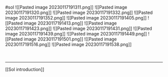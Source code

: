 #sol
![[Pasted image 20230117191311.png]]
![[Pasted image 20230117191320.png]]
![[Pasted image 20230117191332.png]]
![[Pasted image 20230117191352.png]]
![[Pasted image 20230117191405.png]]
![[Pasted image 20230117191413.png]]
![[Pasted image 20230117191423.png]]
![[Pasted image 20230117191431.png]]
![[Pasted image 20230117191439.png]]
![[Pasted image 20230117191449.png]]
![[Pasted image 20230117191501.png]]
![[Pasted image 20230117191516.png]]
![[Pasted image 20230117191538.png]]
<br>
<br>
<br>
___
[[Sol introduction]]